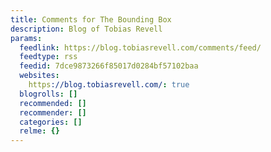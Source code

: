 ```yaml
---
title: Comments for The Bounding Box
description: Blog of Tobias Revell
params:
  feedlink: https://blog.tobiasrevell.com/comments/feed/
  feedtype: rss
  feedid: 7dce9873266f85017d0284bf57102baa
  websites:
    https://blog.tobiasrevell.com/: true
  blogrolls: []
  recommended: []
  recommender: []
  categories: []
  relme: {}
---
```

